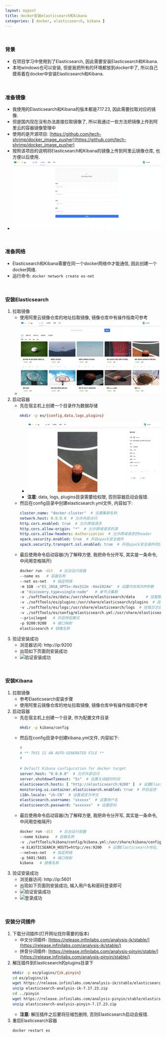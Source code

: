 ```yaml
---
layout: mypost
title: docker安装elasticsearch和kibana
categories: [ docker, elasticsearch, kibana ]
---
```


<br>

### 背景

- 在项目学习中使用到了Elasticsearch, 因此需要安装Elasticsearch和Kibana.
- 本地windows也可以安装, 但是我把所有的环境都放到docker中了, 所以自己摸索着在docker中安装Elasticsearch和Kibana.

<br>

### 准备镜像

- 我使用的Elasticsearch和Kibana的版本都是7.17.23, 因此需要拉取对应的镜像.
- 但是国内现在没有办法直接拉取镜像了, 所以我通过一些方法把镜像上传到阿里云的容器镜像管理中
- 使用的是开源项目: [https://github.com/tech-shrimp/docker_image_pusher](https://github.com/tech-shrimp/docker_image_pusher)
- 按照该项目的说明将Elasticsearch和Kibana的镜像上传到阿里云镜像仓库, 也方便以后使用.
- ![阿里云镜像仓库](img.png)

<br>

### 准备网络

- Elasticsearch和Kibana需要在同一个docker网络中才能通信, 因此创建一个docker网络.
- 运行命令: `docker network create es-net`

<br>

### 安装Elasticsearch

1. 拉取镜像
    - 使用阿里云镜像仓库的地址拉取镜像, 镜像仓库中有操作指南可参考
    - ![拉取镜像操作指南](img_1.png)
2. 启动容器
    - 先在宿主机上创建一个目录作为数据存储
       ```bash
       mkdir -p es/{config,data,logs,plugins}
       ```
        - ![创建数据目录](img_2.png)
        - **注意**: data, logs, plugins目录需要给权限, 否则容器启动会报错.
    - 然后在config目录中创建elasticsearch.yml文件, 内容如下:
       ```yml
       cluster.name: "docker-cluster"  # 设置集群名称
       network.host: 0.0.0.0  # 允许外部访问
       http.cors.enabled: true  # 允许跨域请求
       http.cors.allow-origin: "*"  # 允许跨域请求的源
       http.cors.allow-headers: Authorization  # 允许跨域请求的header
       xpack.security.enabled: true  # 开启xpack安全插件
       xpack.security.transport.ssl.enabled: true  # 开启xpack安全插件的SSL
       ```
    - 最后使用命令启动容器(为了解释方便, 我把命令分开写, 其实是一条命令, 中间用空格隔开)
       ```bash
       docker run -dit   # 后台运行容器
       --name es   # 容器名称
       --net es-net   # 指定网络
       -m 1GB -e"ES_JAVA_OPTS=-Xms512m -Xmx1024m"  # 设置内存和JVM参数 
       -e "discovery.type=single-node"   # 单节点集群
       -v ./softTools/es/data:/usr/share/elasticsearch/data     # 挂载数据目录
       -v ./softTools/es/plugins:/usr/share/elasticsearch/plugins  # 挂载插件目录
       -v ./softTools/es/logs:/usr/share/elasticsearch/logs  # 挂载日志目录
       -v ./softTools/es/config/elasticsearch.yml:/usr/share/elasticsearch/config/elasticsearch.yml     # 挂载配置文件
       --privileged   # 开启特权模式
       -p 9200:9200   # 端口映射
       elasticsearch # 镜像名称
       ```
3. 验证安装成功
    - 浏览器访问: http://ip:9200
    - 出现如下页面则安装成功
    - ![验证安装成功](img_3.png)

<br>

### 安装Kibana

1. 拉取镜像
    - 参考Elasticsearch安装步骤
    - 使用阿里云镜像仓库的地址拉取镜像, 镜像仓库中有操作指南可参考
2. 启动容器
    - 先在宿主机上创建一个目录, 作为配置文件目录
       ```bash
       mkdir -p kibana/config
       ```
    - 然后在config目录中创建kibana.yml文件, 内容如下:
       ```yml
       #
       # ** THIS IS AN AUTO-GENERATED FILE **
       #
 
       # Default Kibana configuration for docker target
       server.host: "0.0.0.0"  # 允许外部访问
       server.shutdownTimeout: "5s"  # 设置关闭超时时间
       elasticsearch.hosts: [ "http://elasticsearch:9200" ]  # 设置Elasticsearch地址
       monitoring.ui.container.elasticsearch.enabled: true  # 开启监控
       i18n.locale: "zh-CN"  # 设置语言为中文
       elasticsearch.username: "xxxxxx"  # 设置用户名
       elasticsearch.password: "xxxxxxx"  # 设置密码
       ```
    - 最后使用命令启动容器(为了解释方便, 我把命令分开写, 其实是一条命令, 中间用空格隔开)
       ```bash
       docker run -dit   # 后台运行容器
       --name kibana   # 容器名称
       -v ./softTools/kibana/config/kibana.yml:/usr/share/kibana/config/kibana.yml   # 挂载配置文件
       -e ELASTICSEARCH_HOSTS=http://es:9200   # 设置Elasticsearch地址, 注意容器名称, 我的Elasticsearch容器名称为es
       --net=es-net   # 指定网络
       -p 5601:5601   # 端口映射
       kibana   # 镜像名称
       ```
3. 验证安装成功
    - 浏览器访问: http://ip:5601
    - 出现如下页面则安装成功, 输入用户名和密码登录即可
    - ![验证安装成功](img_4.png)
    - ![登录成功](img_5.png)

<br>

### 安装分词插件

1. 下载分词插件(打开网址找你需要的版本)
    - 中文分词插件: [https://release.infinilabs.com/analysis-ik/stable/](https://release.infinilabs.com/analysis-ik/stable/)
    - 拼音分词插件: [https://release.infinilabs.com/analysis-pinyin/stable/](https://release.infinilabs.com/analysis-pinyin/stable/)
2. 解压插件到Elasticsearch的plugins目录下
    ```bash
    mkdir -p es/plugins/{ik,pinyin}
    cd es/plugins/ik
    wget https://release.infinilabs.com/analysis-ik/stable/elasticsearch-analysis-ik-7.17.23.zip
    unzip elasticsearch-analysis-ik-7.17.23.zip
    cd ../pinyin
    wget https://release.infinilabs.com/analysis-pinyin/stable/elasticsearch-analysis-pinyin-7.17.23.zip
    unzip elasticsearch-analysis-pinyin-7.17.23.zip
    ```
    - **注意**: 解压插件之后要将压缩包删除, 否则Elasticsearch启动会报错.
3. 重启Elasticsearch容器
    ```bash
    docker restart es
    ```

